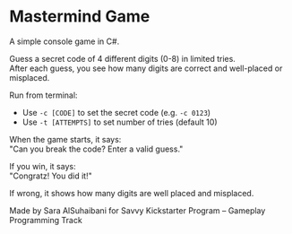 # Mastermind Game

A simple console game in C#.

Guess a secret code of 4 different digits (0-8) in limited tries.  
After each guess, you see how many digits are correct and well-placed or misplaced.

Run from terminal:  
- Use `-c [CODE]` to set the secret code (e.g. `-c 0123`)  
- Use `-t [ATTEMPTS]` to set number of tries (default 10)

When the game starts, it says:  
"Can you break the code? Enter a valid guess."

If you win, it says:  
"Congratz! You did it!"

If wrong, it shows how many digits are well placed and misplaced.

Made by Sara AlSuhaibani for Savvy Kickstarter Program – Gameplay Programming Track
